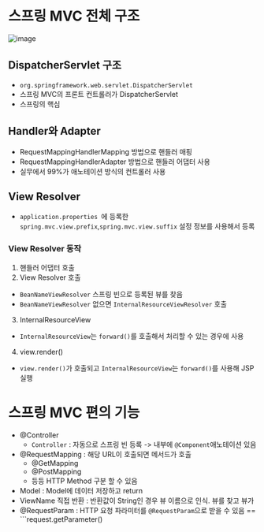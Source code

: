 # 스프링 MVC 전체 구조
![image](https://user-images.githubusercontent.com/59104703/169452524-204a506e-1580-4be9-a711-6d41314b1c24.png)

## DispatcherServlet 구조
- ```org.springframework.web.servlet.DispatcherServlet```
- 스프링 MVC의 프론트 컨트롤러가 DispatcherServlet
- 스프링의 핵심

## Handler와 Adapter
- RequestMappingHandlerMapping 방법으로 핸들러 매핑 
- RequestMappingHandlerAdapter 방법으로 핸들러 어댑터 사용
- 실무에서 99%가 애노테이션 방식의 컨트롤러 사용


## View Resolver
- ```application.properties ```에 등록한 ```spring.mvc.view.prefix```,```spring.mvc.view.suffix``` 설정 정보를 사용해서 등록

### View Resolver 동작
1. 핸들러 어댑터 호출
2. View Resolver 호출
  - ```BeanNameViewResolver``` 스프링 빈으로 등록된 뷰를 찾음
  - ```BeanNameViewResolver``` 없으면 ```InternalResourceViewResolver``` 호출
  
3. InternalResourceView
  - ```InternalResourceView```는 ```forward()```를 호출해서 처리할 수 있는 경우에 사용
4. view.render()
  - ```view.render()```가 호출되고 ```InternalResourceView```는 ```forward()```를 사용해 JSP 실행


# 스프링 MVC 편의 기능

- @Controller
  - ```Controller``` : 자동으로 스프링 빈 등록 -> 내부에 ```@Component```애노테이션 있음
- @RequestMapping : 해당 URL이 호출되면 메서드가 호출
  - @GetMapping
  - @PostMapping
  - 등등 HTTP Method 구분 할 수 있음
- Model : Model에 데이터 저장하고 return
- ViewName 직접 반환 : 반환값이 String인 경우 뷰 이름으로 인식. 뷰를 찾고 뷰가 
- @RequestParam : HTTP 요청 파라미터를 ```@RequestParam```으로 받을 수 있음 == ```request.getParameter()
